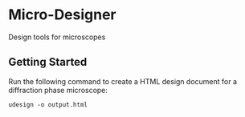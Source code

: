# Micro-Designer

Design tools for microscopes

## Getting Started

 Run the following command to create a HTML design document for a diffraction phase microscope:

```console
udesign -o output.html
```
